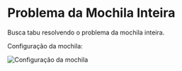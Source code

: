 Problema da Mochila Inteira
=======================

Busca tabu resolvendo o problema da mochila inteira.

Configuração da mochila:

![Configuração da mochila](https://raw.github.com/marcoscastro/mochila_inteiro-busca_tabu/master/configuracao_mochila.jpg)
